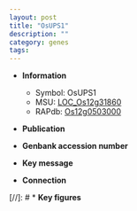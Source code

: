 ```yaml
---
layout: post
title: "OsUPS1"
description: ""
category: genes
tags: 
---
```


* **Information**  
    + Symbol: OsUPS1  
    + MSU: [LOC_Os12g31860](http://rice.uga.edu/cgi-bin/ORF_infopage.cgi?orf=LOC_Os12g31860)  
    + RAPdb: [Os12g0503000](http://rapdb.dna.affrc.go.jp/viewer/gbrowse_details/irgsp1?name=Os12g0503000)  

* **Publication**  

* **Genbank accession number**  

* **Key message**  

* **Connection**  

[//]: # * **Key figures**  


